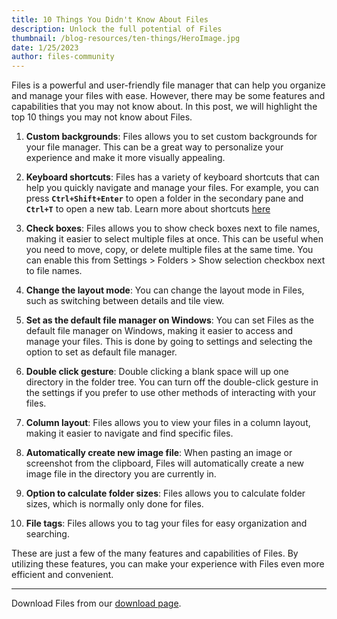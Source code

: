 ```yaml
---
title: 10 Things You Didn't Know About Files
description: Unlock the full potential of Files
thumbnail: /blog-resources/ten-things/HeroImage.jpg
date: 1/25/2023
author: files-community
---
```


Files is a powerful and user-friendly file manager that can help you organize and manage your files with ease. However, there may be some features and capabilities that you may not know about. In this post, we will highlight the top 10 things you may not know about Files.

1. **Custom backgrounds**: Files allows you to set custom backgrounds for your file manager. This can be a great way to personalize your experience and make it more visually appealing.

2. **Keyboard shortcuts**: Files has a variety of keyboard shortcuts that can help you quickly navigate and manage your files. For example, you can press **`Ctrl+Shift+Enter`** to open a folder in the secondary pane and **`Ctrl+T`** to open a new tab. Learn more about shortcuts [here](/docs/configuring/keyboard-shortcuts)

3. **Check boxes**: Files allows you to show check boxes next to file names, making it easier to select multiple files at once. This can be useful when you need to move, copy, or delete multiple files at the same time. You can enable this from Settings > Folders > Show selection checkbox next to file names.

4. **Change the layout mode**: You can change the layout mode in Files, such as switching between details and tile view.

5. **Set as the default file manager on Windows**: You can set Files as the default file manager on Windows, making it easier to access and manage your files. This is done by going to settings and selecting the option to set as default file manager.

6. **Double click gesture**: Double clicking a blank space will up one directory in the folder tree. You can turn off the double-click gesture in the settings if you prefer to use other methods of interacting with your files.

7. **Column layout**: Files allows you to view your files in a column layout, making it easier to navigate and find specific files.

8. **Automatically create new image file**: When pasting an image or screenshot from the clipboard, Files will automatically create a new image file in the directory you are currently in.

9. **Option to calculate folder sizes**: Files allows you to calculate folder sizes, which is normally only done for files.

10. **File tags**: Files allows you to tag your files for easy organization and searching.

These are just a few of the many features and capabilities of Files. By utilizing these features, you can make your experience with Files even more efficient and convenient.

---

Download Files from our [download page](/download/).
